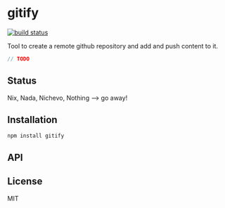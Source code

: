 # gitify
[![build status](https://secure.travis-ci.org/thlorenz/gitify.png)](http://travis-ci.org/thlorenz/gitify)

Tool to create a remote github repository and add and push content to it.

```js
// TODO
```

## Status

Nix, Nada, Nichevo, Nothing --> go away!
## Installation

    npm install gitify

## API


## License

MIT

